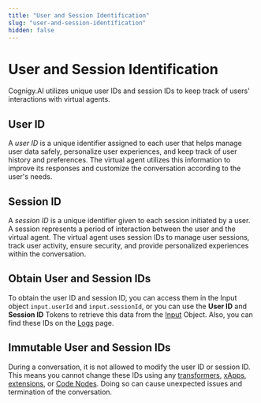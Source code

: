 ```yaml
---
title: "User and Session Identification"
slug: "user-and-session-identification"
hidden: false
---
```


# User and Session Identification

Cognigy.AI utilizes unique user IDs and session IDs to keep track of users' interactions with virtual agents.

## User ID

A _user ID_ is a unique identifier assigned to each user that helps manage user data safely, personalize user experiences, and keep track of user history and preferences. The virtual agent utilizes this information to improve its responses and customize the conversation according to the user's needs.

## Session ID

A _session ID_ is a unique identifier given to each session initiated by a user. A session represents a period of interaction between the user and the virtual agent. The virtual agent uses session IDs to manage user sessions, track user activity, ensure security, and provide personalized experiences within the conversation.

## Obtain User and Session IDs

To obtain the user ID and session ID, you can access them in the Input object `input.userId` and `input.sessionId`,
or you can use the **User ID** and **Session ID** Tokens to retrieve this data from the [Input](../../tools/interaction-panel/input.md) Object.
Also, you can find these IDs on the [Logs](../test/logs.md) page.

## Immutable User and Session IDs

During a conversation, it is not allowed to modify the user ID or session ID. 
This means you cannot change these IDs using any [transformers](../../endpoints/transformers/transformers.md),
[xApps](../../xApp/overview.md), [extensions](extensions.md), or [Code Nodes](../../nodes/basic/code/overview.md). Doing so can cause unexpected issues and termination of the conversation.

